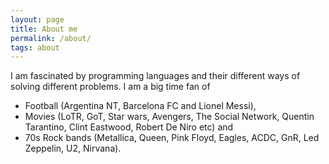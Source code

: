 ```yaml
---
layout: page
title: About me
permalink: /about/
tags: about
---
```


I am fascinated by programming languages and their different ways of solving different problems. I am a big time fan of

* Football (Argentina NT, Barcelona FC and Lionel Messi), 
* Movies (LoTR, GoT, Star wars, Avengers, The Social Network, Quentin Tarantino, Clint Eastwood, Robert De Niro etc) and 
* 70s Rock bands (Metallica, Queen, Pink Floyd, Eagles, ACDC, GnR, Led Zeppelin, U2, Nirvana). 


<!-- This blog is using Jekyll theme, created by [John Otander](http://johnotander.com)
([@4lpine](https://twitter.com/4lpine)).  
Theme is using ([MIT](http://opensource.org/licenses/MIT)) license and it is available at [Github repository](https://github.com/johnotander/pixyll). -->

<!-- All contents posted at this site is available under [MIT license](/LICENSE) -->
